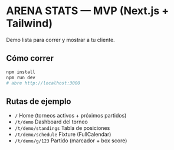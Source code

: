 # ARENA STATS — MVP (Next.js + Tailwind)

Demo lista para correr y mostrar a tu cliente.

## Cómo correr
```bash
npm install
npm run dev
# abre http://localhost:3000
```

## Rutas de ejemplo
- `/` Home (torneos activos + próximos partidos)
- `/t/demo` Dashboard del torneo
- `/t/demo/standings` Tabla de posiciones
- `/t/demo/schedule` Fixture (FullCalendar)
- `/t/demo/g/123` Partido (marcador + box score)
